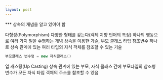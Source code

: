 ```yaml
---
layout: post
---
```


*** 상속의 개념을 알고 있어야 함

다형성(Polymorphism)
다양한 형태를 갖는다(객체 지향 언어의 특징)
하나의 행동으로 여러 가지 일을 수행하는 개념
상속을 이용한 기술, 부모 클래스 타입 참조변수 하나로 상속 관계에 있는 여러 타입의 자식 객체를 참조할 수 있는 기술
```java
부모클래스 변수명 = new 자식클래스()
```

업 캐스팅(Up Casting)
상속 관계에 있는 부모, 자식 클래스 간에 부모타입의 참조형 변수가 모든 자식 타입 객체의 주소를 참조할 수 있음
